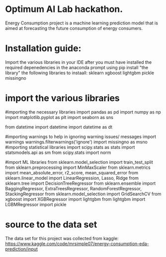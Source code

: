 # Optimum AI Lab hackathon.
Energy Consumption project is a machine learning prediction model that is aimed at forecasting the future consumption of energy consumers.
# Installation guide:
Import the various libraries in your IDE after you must have installed the required depenedencies in the anaconda prompt using pip install "the library"
the following libraries to instaall: 
sklearn
xgboost
lightgbm
pickle
missingno

# import the various libraries
#importing the necessary libraries
import pandas as pd
import numpy as np 
import matplotlib.pyplot as plt
import seaborn as sns

from datetime import datetime
import datetime as dt

#importing warnings to help in ignoring warning issues/ messages
import warnings
warnings.filterwarnings('ignore')
import missingno as msno
#importing statistical libraries
import scipy.stats as stats
import statsmodels.api as sm
from scipy.stats import norm

#import ML libraries
from sklearn.model_selection import train_test_split
from sklearn.preprocessing import MinMaxScaler
from sklearn.metrics import mean_absolute_error, r2_score, mean_squared_error 
from sklearn.linear_model import LinearRegression, Lasso, Ridge 
from sklearn.tree import DecisionTreeRegressor
from sklearn.ensemble import BaggingRegressor,  ExtraTreesRegressor, RandomForestRegressor, StackingRegressor
from sklearn.model_selection import GridSearchCV
from xgboost import XGBRegressor
import lightgbm
from lightgbm import LGBMRegressor
import pickle
# source to the data set
The data set for this project was collected from kaggle: https://www.kaggle.com/code/mrsimple07/energy-consumption-eda-prediction/input
